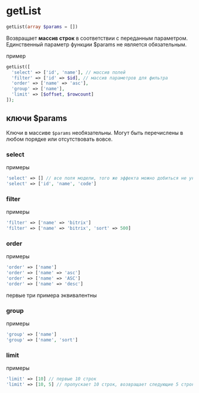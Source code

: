 # getList
```php
getList(array $params = [])
```
Возвращает **массив строк** в соответствии с переданным параметром. Единственный параметр функции $params не является обязательным.

пример
```php
getList([
  'select' => ['id', 'name'], // массив полей
  'filter' => ['id' => $id], // массив параметров для фильтра
  'order' => ['name' => 'asc'],
  'group' => ['name'],
  'limit' => [$offset, $rowcount]
]);
```

## ключи $params
Ключи в массиве `$params` необязательны. Могут быть перечислены в любом порядке или отсутствовать вовсе.

### select
примеры
```php
'select' => [] // все поля модели, того же эффекта можно добиться не указывая этого параметра вообще
'select' => ['id', 'name', 'code']
```

### filter
примеры
```php
'filter' => ['name' => 'bitrix']
'filter' => ['name' => 'bitrix', 'sort' => 500]
```

### order
примеры
```php
'order' => ['name']
'order' => ['name' => 'asc']
'order' => ['name' => 'ASC']
'order' => ['name' => 'desc']
```
первые три примера эквивалентны

### group
примеры
```php
'group' => ['name']
'group' => ['name', 'sort']
```

### limit
примеры
```php
'limit' => [10] // первые 10 строк
'limit' => [10, 5] // пропускает 10 строк, возвращает следующие 5 строк
```
